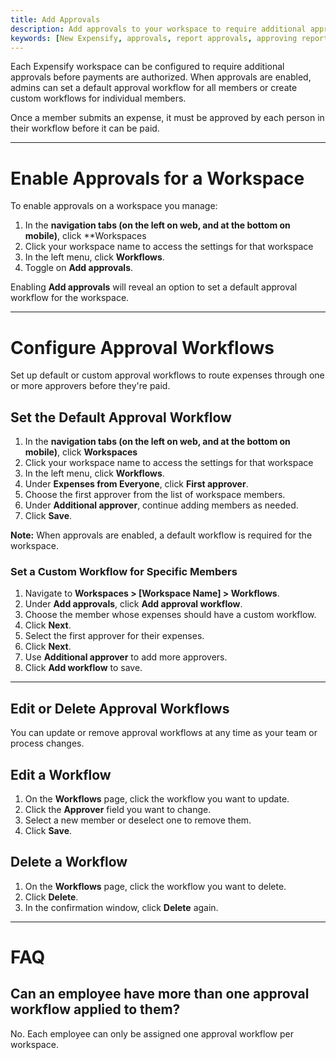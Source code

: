 ```yaml
---
title: Add Approvals
description: Add approvals to your workspace to require additional approval before authorizing payments.
keywords: [New Expensify, approvals, report approvals, approving reports]
---
```


Each Expensify workspace can be configured to require additional approvals before payments are authorized. When approvals are enabled, admins can set a default approval workflow for all members or create custom workflows for individual members.

Once a member submits an expense, it must be approved by each person in their workflow before it can be paid.

---

# Enable Approvals for a Workspace

To enable approvals on a workspace you manage:

1. In the **navigation tabs (on the left on web, and at the bottom on mobile)**, click **Workspaces
2. Click your workspace name to access the settings for that workspace
3. In the left menu, click **Workflows**.
4. Toggle on **Add approvals**.

Enabling **Add approvals** will reveal an option to set a default approval workflow for the workspace.

---

# Configure Approval Workflows

Set up default or custom approval workflows to route expenses through one or more approvers before they're paid.

## Set the Default Approval Workflow

1. In the **navigation tabs (on the left on web, and at the bottom on mobile)**, click **Workspaces**
2. Click your workspace name to access the settings for that workspace
3. In the left menu, click **Workflows**.
3. Under **Expenses from Everyone**, click **First approver**.
4. Choose the first approver from the list of workspace members.
5. Under **Additional approver**, continue adding members as needed.
6. Click **Save**.

**Note:** When approvals are enabled, a default workflow is required for the workspace.

### Set a Custom Workflow for Specific Members

1. Navigate to **Workspaces > [Workspace Name] > Workflows**.
2. Under **Add approvals**, click **Add approval workflow**.
3. Choose the member whose expenses should have a custom workflow.
4. Click **Next**.
5. Select the first approver for their expenses.
6. Click **Next**.
7. Use **Additional approver** to add more approvers.
8. Click **Add workflow** to save.

---

## Edit or Delete Approval Workflows

You can update or remove approval workflows at any time as your team or process changes.

## Edit a Workflow

1. On the **Workflows** page, click the workflow you want to update.
2. Click the **Approver** field you want to change.
3. Select a new member or deselect one to remove them.
4. Click **Save**.

## Delete a Workflow

1. On the **Workflows** page, click the workflow you want to delete.
2. Click **Delete**.
3. In the confirmation window, click **Delete** again.

---

# FAQ

## Can an employee have more than one approval workflow applied to them?

No. Each employee can only be assigned one approval workflow per workspace.


